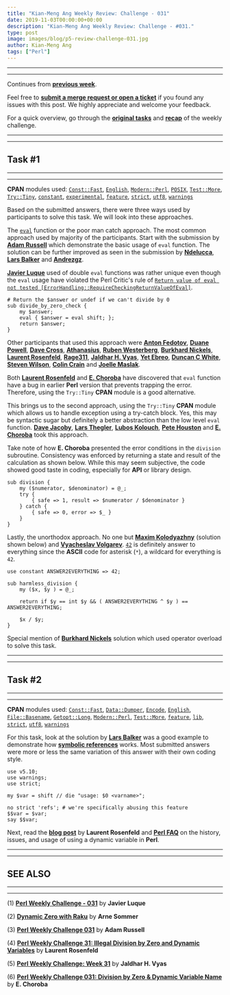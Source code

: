```yaml
---
title: "Kian-Meng Ang Weekly Review: Challenge - 031"
date: 2019-11-03T00:00:00+00:00
description: "Kian-Meng Ang Weekly Review: Challenge - #031."
type: post
image: images/blog/p5-review-challenge-031.jpg
author: Kian-Meng Ang
tags: ["Perl"]
---
```

***
***
Continues from [**previous week**](/blog/review-challenge-030/).

Feel free to [**submit a merge request or open a ticket**](https://github.com/manwar/perlweeklychallenge) if you found any issues with this post. We highly appreciate and welcome your feedback.

For a quick overview, go through the [**original tasks**](/blog/perl-weekly-challenge-031/) and [**recap**](/blog/recap-challenge-031/) of the weekly challenge.

***
***
## Task #1
***
***

**CPAN** modules used: [`Const::Fast`](https://metacpan.org/pod/Const::Fast), [`English`](https://metacpan.org/pod/English), [`Modern::Perl`](https://metacpan.org/pod/Modern::Perl), [`POSIX`](https://metacpan.org/pod/POSIX), [`Test::More`](https://metacpan.org/pod/Test::More), [`Try::Tiny`](https://metacpan.org/pod/Try::Tiny), [`constant`](https://metacpan.org/pod/constant), [`experimental`](https://metacpan.org/pod/experimental), [`feature`](https://metacpan.org/pod/feature), [`strict`](https://metacpan.org/pod/strict), [`utf8`](https://metacpan.org/pod/utf8), [`warnings`](https://metacpan.org/pod/warnings)

Based on the submitted answers, there were three ways used by participants to solve this task. We will look into these approaches.

The [`eval`](https://perldoc.perl.org/functions/eval.html) function or the poor man catch approach. The most common approach used by majority of the participants. Start with the submission by [**Adam Russell**](https://github.com/manwar/perlweeklychallenge-club/blob/master/challenge-031/adam-russell/perl5/ch-1.pl) which demonstrate the basic usage of `eval` function. The solution can be further improved as seen in the submission by [**Ndelucca**](https://github.com/manwar/perlweeklychallenge-club/blob/master/challenge-031/ndelucca/perl5/ch-1.pl), [**Lars Balker**](https://github.com/manwar/perlweeklychallenge-club/blob/master/challenge-031/lars-balker/perl5/ch-1.pl) and [**Andrezgz**](https://github.com/manwar/perlweeklychallenge-club/blob/master/challenge-031/andrezgz/perl5/ch-1.pl).

[**Javier Luque**](https://github.com/manwar/perlweeklychallenge-club/blob/master/challenge-031/javier-luque/perl5/ch-1.pl) used of double `eval` functions was rather unique even though the `eval` usage have violated the Perl Critic's rule of [`Return value of eval not tested [ErrorHandling::RequireCheckingReturnValueOfEval]`](https://metacpan.org/pod/Perl::Critic::Policy::ErrorHandling::RequireCheckingReturnValueOfEval).

    # Return the $answer or undef if we can't divide by 0
    sub divide_by_zero_check {
        my $answer;
        eval { $answer = eval shift; };
        return $answer;
    }

Other participants that used this approach were [**Anton Fedotov**](https://github.com/manwar/perlweeklychallenge-club/blob/master/challenge-031/anton-fedotov/perl5/ch-1.pl), [**Duane Powell**](https://github.com/manwar/perlweeklychallenge-club/blob/master/challenge-031/duane-powell/perl5/ch-1.pl), [**Dave Cross**](https://github.com/manwar/perlweeklychallenge-club/blob/master/challenge-031/dave-cross/perl5/ch-1.pl), [**Athanasius**](https://github.com/manwar/perlweeklychallenge-club/blob/master/challenge-031/athanasius/perl5/ch-1.pl), [**Ruben Westerberg**](https://github.com/manwar/perlweeklychallenge-club/blob/master/challenge-031/ruben-westerberg/perl5/ch-1.pl), [**Burkhard Nickels**](https://github.com/manwar/perlweeklychallenge-club/blob/master/challenge-031/burkhard-nickels/perl5/ch-1.pl), [**Laurent Rosenfeld**](https://github.com/manwar/perlweeklychallenge-club/blob/master/challenge-031/laurent-rosenfeld/perl5/ch-1.pl), [**Rage311**](https://github.com/manwar/perlweeklychallenge-club/blob/master/challenge-031/rage311/perl5/ch-1.pl), [**Jaldhar H. Vyas**](https://github.com/manwar/perlweeklychallenge-club/blob/master/challenge-031/jaldhar-h-vyas/perl5/ch-1.pl), [**Yet Ebreo**](https://github.com/manwar/perlweeklychallenge-club/blob/master/challenge-031/yet-ebreo/perl5/ch-1.pl), [**Duncan C White**](https://github.com/manwar/perlweeklychallenge-club/blob/master/challenge-031/duncan-c-white/perl5/ch-1.pl), [**Steven Wilson**](https://github.com/manwar/perlweeklychallenge-club/blob/master/challenge-031/steven-wilson/perl5/ch-1.pl), [**Colin Crain**](https://github.com/manwar/perlweeklychallenge-club/blob/master/challenge-031/colin-crain/perl5/ch-1.pl) and [**Joelle Maslak**](https://github.com/manwar/perlweeklychallenge-club/blob/master/challenge-031/joelle-maslak/perl5/ch-1.pl).

Both [**Laurent Rosenfeld**](http://blogs.perl.org/users/laurent_r/2019/10/perl-weekly-challenge-31-illegal-division-by-zero-and-dynamic-variables.html) and [**E. Choroba**](http://blogs.perl.org/users/e_choroba/2019/10/perl-weekly-challenge-031-division-by-zero-dynamic-variable-name.html) have discovered that `eval` function have a bug in earlier **Perl** version that prevents trapping the error. Therefore, using the `Try::Tiny` **CPAN** module is a good alternative.

This brings us to the second approach, using the `Try::Tiny` **CPAN** module which allows us to handle exception using a try-catch block. Yes, this may be syntactic sugar but definitely a better abstraction than the low level `eval` function. [**Dave Jacoby**](https://github.com/manwar/perlweeklychallenge-club/blob/master/challenge-031/dave-jacoby/perl5/ch-1.pl), [**Lars Thegler**](https://github.com/manwar/perlweeklychallenge-club/blob/master/challenge-031/lars-thegler/perl5/ch-1.pl), [**Lubos Kolouch**](https://github.com/manwar/perlweeklychallenge-club/blob/master/challenge-031/lubos-kolouch/perl5/ch-1.pl), [**Pete Houston**](https://github.com/manwar/perlweeklychallenge-club/blob/master/challenge-031/pete-houston/perl5/ch-1.pl) and [**E. Choroba**](https://github.com/manwar/perlweeklychallenge-club/blob/master/challenge-031/e-choroba/perl5/ch-1.pl) took this approach.

Take note of how **E. Choroba** presented the error conditions in the `division` subroutine. Consistency was enforced by returning a state and result of the calculation as shown below. While this may seem subjective, the code showed good taste in coding, especially for **API** or library design.

    sub division {
        my ($numerator, $denominator) = @_;
        try {
            { safe => 1, result => $numerator / $denominator }
        } catch {
            { safe => 0, error => $_ }
        }
    }

Lastly, the unorthodox approach. No one but [**Maxim Kolodyazhny**](https://github.com/manwar/perlweeklychallenge-club/blob/master/challenge-031/maxim-kolodyazhny/perl5/ch-1.pl) (solution shown below) and [**Vyacheslav Volgarev**](https://github.com/manwar/perlweeklychallenge-club/blob/master/challenge-031/vyacheslav-volgarev/perl5/ch-1.pl). [`42`](https://en.wikipedia.org/wiki/42_(number)) is definitely answer to everything since the **ASCII** code for asterisk (`*`), a wildcard for everything is `42`.

    use constant ANSWER2EVERYTHING => 42;

    sub harmless_division {
        my ($x, $y ) = @_;

        return if $y == int $y && ( ANSWER2EVERYTHING ^ $y ) == ANSWER2EVERYTHING;

        $x / $y;
    }

Special mention of [**Burkhard Nickels**](https://github.com/manwar/perlweeklychallenge-club/blob/master/challenge-031/burkhard-nickels/perl5/Div.pm) solution which used operator overload to solve this task.

***
***
## Task #2
***
***

**CPAN** modules used: [`Const::Fast`](https://metacpan.org/pod/Const::Fast), [`Data::Dumper`](https://metacpan.org/pod/Data::Dumper), [`Encode`](https://metacpan.org/pod/Encode), [`English`](https://metacpan.org/pod/English), [`File::Basename`](https://metacpan.org/pod/File::Basename), [`Getopt::Long`](https://metacpan.org/pod/Getopt::Long), [`Modern::Perl`](https://metacpan.org/pod/Modern::Perl), [`Test::More`](https://metacpan.org/pod/Test::More), [`feature`](https://metacpan.org/pod/feature), [`lib`](https://metacpan.org/pod/lib), [`strict`](https://metacpan.org/pod/strict), [`utf8`](https://metacpan.org/pod/utf8), [`warnings`](https://metacpan.org/pod/warnings)

For this task, look at the solution by [**Lars Balker**](https://github.com/manwar/perlweeklychallenge-club/blob/master/challenge-031/lars-balker/perl5/ch-2.pl) was a good example to demonstrate how [**symbolic references**](https://perldoc.perl.org/perlref.html#Symbolic-references) works. Most submitted answers were more or less the same variation of this answer with their own coding style.

    use v5.10;
    use warnings;
    use strict;

    my $var = shift // die "usage: $0 <varname>";

    no strict 'refs'; # we're specifically abusing this feature
    $$var = $var;
    say $$var;

Next, read the [**blog post**](http://blogs.perl.org/users/laurent_r/2019/10/perl-weekly-challenge-31-illegal-division-by-zero-and-dynamic-variables.html) by **Laurent Rosenfeld** and [**Perl FAQ**](https://metacpan.org/pod/perlfaq7#How-can-I-use-a-variable-as-a-variable-name) on the history, issues, and usage of using a dynamic variable in **Perl**.

***
***
## SEE ALSO
***
***

(1) [**Perl Weekly Challenge - 031**](https://perlchallenges.wordpress.com/2019/10/24/perl-weekly-challenge-031/) by **Javier Luque**

(2) [**Dynamic Zero with Raku**](https://raku-musings.com/dynamic-zero.html) by **Arne Sommer**

(3) [**Perl Weekly Challenge 031**](https://adamcrussell.livejournal.com/10620.html) by **Adam Russell**

(4) [**Perl Weekly Challenge 31: Illegal Division by Zero and Dynamic Variables**](http://blogs.perl.org/users/laurent_r/2019/10/perl-weekly-challenge-31-illegal-division-by-zero-and-dynamic-variables.html) by **Laurent Rosenfeld**

(5) [**Perl Weekly Challenge: Week 31**](https://www.braincells.com/perl/2019/10/perl_weekly_challenge_week_31.html) by **Jaldhar H. Vyas**

(6) [**Perl Weekly Challenge 031: Division by Zero & Dynamic Variable Name**](http://blogs.perl.org/users/e_choroba/2019/10/perl-weekly-challenge-031-division-by-zero-dynamic-variable-name.html) by **E. Choroba**
